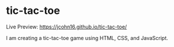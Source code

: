 # tic-tac-toe

Live Preview: https://jcohn16.github.io/tic-tac-toe/

I am creating a tic-tac-toe game using HTML, CSS, and JavaScript.